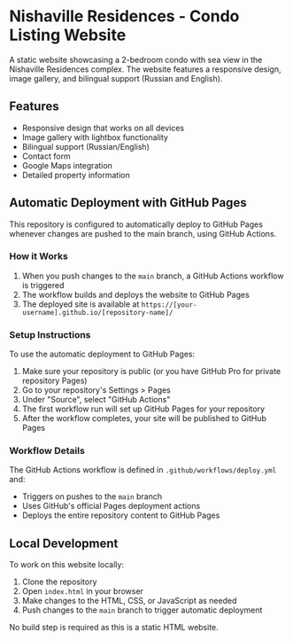 # Nishaville Residences - Condo Listing Website

A static website showcasing a 2-bedroom condo with sea view in the Nishaville Residences complex. The website features a responsive design, image gallery, and bilingual support (Russian and English).

## Features

- Responsive design that works on all devices
- Image gallery with lightbox functionality
- Bilingual support (Russian/English)
- Contact form
- Google Maps integration
- Detailed property information

## Automatic Deployment with GitHub Pages

This repository is configured to automatically deploy to GitHub Pages whenever changes are pushed to the main branch, using GitHub Actions.

### How it Works

1. When you push changes to the `main` branch, a GitHub Actions workflow is triggered
2. The workflow builds and deploys the website to GitHub Pages
3. The deployed site is available at `https://[your-username].github.io/[repository-name]/`

### Setup Instructions

To use the automatic deployment to GitHub Pages:

1. Make sure your repository is public (or you have GitHub Pro for private repository Pages)
2. Go to your repository's Settings > Pages
3. Under "Source", select "GitHub Actions" 
4. The first workflow run will set up GitHub Pages for your repository
5. After the workflow completes, your site will be published to GitHub Pages

### Workflow Details

The GitHub Actions workflow is defined in `.github/workflows/deploy.yml` and:

- Triggers on pushes to the `main` branch
- Uses GitHub's official Pages deployment actions
- Deploys the entire repository content to GitHub Pages

## Local Development

To work on this website locally:

1. Clone the repository
2. Open `index.html` in your browser
3. Make changes to the HTML, CSS, or JavaScript as needed
4. Push changes to the `main` branch to trigger automatic deployment

No build step is required as this is a static HTML website.
